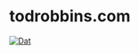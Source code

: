 # todrobbins.com
[![Dat](https://dat-badge.glitch.me/689ed71d091834b80672a8e0dd93d4b6f0177a0eb279d84abe23fd6097e6f760/badge.svg)](dat://689ed71d091834b80672a8e0dd93d4b6f0177a0eb279d84abe23fd6097e6f760/)
